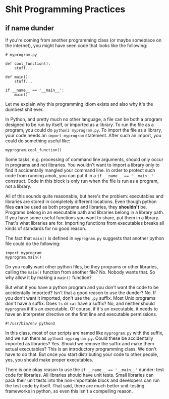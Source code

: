 Shit Programming Practices
==========================

## if name dunder ##

If you're coming from another programming class (or maybe someplace on the
internet), you might have seen code that looks like the following:

```
# myprogram.py

def cool_function():
	stuff...

def main():
	stuff...

if __name__ == '__main__':
	main()
```

Let me explain why this programming idiom exists and also why it's the dumbest
shit ever.

In Python, and pretty much no other language, a file can be both a program
designed to be run by itself, or imported as a library. To run the file as a
program, you could do `python3 myprogram.py`. To import the file as a library,
your code needs an `import myprogram` statement. After such an import, you
could do something useful like:

```
myprogram.cool_function()
```

Some tasks, e.g. processing of command line arguments, should only occur in
programs and not libraries. You wouldn't want to import a library only to find
it accidentally mangled your command line. In order to protect such code from
running amok, you can put it in a `if __name__ == '__main__'` construct. Code
in this block is only run when the file is run as a program, not a library.

All of this sounds quite reasonable, but here's the problem: executables and
libraries are stored in completely different locations. Even though python
files **can** be used as both programs and libraries, they **shouldn't** be.
Programs belong in an executable path and libraries belong in a library path.
If you have some useful functions you want to share, put them in a library.
That's what libraries are for. Importing functions from executables breaks all
kinds of standards for no good reason.

The fact that `main()` is defined in `myprogram.py` suggests that another
python file could do the following:

```
import myprogram
myprogram.main()
```

Do you really want other python files, be they programs or other libraries,
calling the `main()` function from another file? No. Nobody wants that. So why
allow it by making a `main()` function?

But what if you have a python program and you don't want the code to be
accidentally imported? Isn't that a good reason to use the dunder? No. If you
don't want it imported, don't use the `.py` suffix. Most Unix programs don't
have a suffix. Does `ls` or `cat` have a suffix? No, and neither should
`myprogram` if it's an executable. Of course, if it's an executable, it needs
to have an interpreter directive on the first line and executable permissions.

```
#!/usr/bin/env python3
```

In this class, most of our scripts are named like `myprogram.py` with the
suffix, and we run them as `python3 myprogram.py`. Could these be accidentally
imported as libraries? Yes. Should we remove the suffix and make them actual
executables? This is an introductory programming class. We don't have to do
that. But once you start distributing your code to other people, yes, you
should make proper executables.

There is one okay reason to use the `if __name__ == '__main__'` dunder: test
code for libraries. All libraries should have unit tests. Small libraries can
pack their unit tests into the non-importable block and developers can run the
test code by itself. That said, there are much better unit-testing frameworks
in python, so even this isn't a compelling reason.
